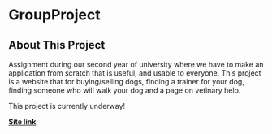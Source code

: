 # GroupProject

<h2>About This Project</h2>

Assignment during our second year of university where we have to make an application from scratch that is useful, and usable to everyone. This project is a website that for buying/selling dogs, finding a trainer for your dog, finding someone who will walk your dog and a page on vetinary help.

This project is currently underway!

<b><a href="https://dogs4all-9j2r6.ondigitalocean.app/">Site link</b>
